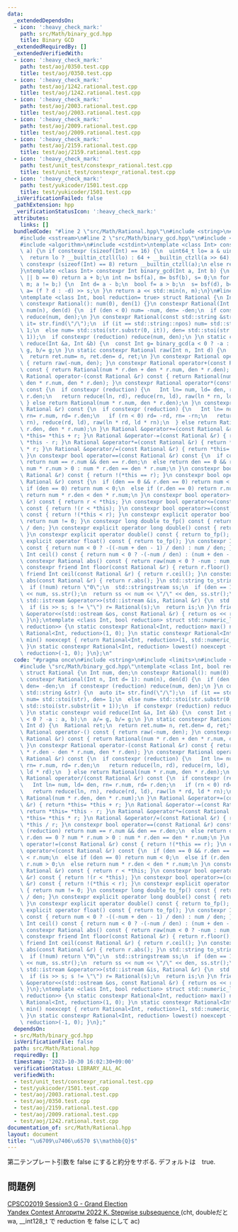 ```yaml
---
data:
  _extendedDependsOn:
  - icon: ':heavy_check_mark:'
    path: src/Math/binary_gcd.hpp
    title: Binary GCD
  _extendedRequiredBy: []
  _extendedVerifiedWith:
  - icon: ':heavy_check_mark:'
    path: test/aoj/0350.test.cpp
    title: test/aoj/0350.test.cpp
  - icon: ':heavy_check_mark:'
    path: test/aoj/1242.rational.test.cpp
    title: test/aoj/1242.rational.test.cpp
  - icon: ':heavy_check_mark:'
    path: test/aoj/2003.rational.test.cpp
    title: test/aoj/2003.rational.test.cpp
  - icon: ':heavy_check_mark:'
    path: test/aoj/2009.rational.test.cpp
    title: test/aoj/2009.rational.test.cpp
  - icon: ':heavy_check_mark:'
    path: test/aoj/2159.rational.test.cpp
    title: test/aoj/2159.rational.test.cpp
  - icon: ':heavy_check_mark:'
    path: test/unit_test/constexpr_rational.test.cpp
    title: test/unit_test/constexpr_rational.test.cpp
  - icon: ':heavy_check_mark:'
    path: test/yukicoder/1501.test.cpp
    title: test/yukicoder/1501.test.cpp
  _isVerificationFailed: false
  _pathExtension: hpp
  _verificationStatusIcon: ':heavy_check_mark:'
  attributes:
    links: []
  bundledCode: "#line 2 \"src/Math/Rational.hpp\"\n#include <string>\n#include <limits>\n\
    #include <sstream>\n#line 2 \"src/Math/binary_gcd.hpp\"\n#include <type_traits>\n\
    #include <algorithm>\n#include <cstdint>\ntemplate <class Int> constexpr int bsf(Int\
    \ a) {\n if constexpr (sizeof(Int) == 16) {\n  uint64_t lo= a & uint64_t(-1);\n\
    \  return lo ? __builtin_ctzll(lo) : 64 + __builtin_ctzll(a >> 64);\n } else if\
    \ constexpr (sizeof(Int) == 8) return __builtin_ctzll(a);\n else return __builtin_ctz(a);\n\
    }\ntemplate <class Int> constexpr Int binary_gcd(Int a, Int b) {\n if (a == 0\
    \ || b == 0) return a + b;\n int n= bsf(a), m= bsf(b), s= 0;\n for (a>>= n, b>>=\
    \ m; a != b;) {\n  Int d= a - b;\n  bool f= a > b;\n  s= bsf(d), b= f ? b : a,\
    \ a= (f ? d : -d) >> s;\n }\n return a << std::min(n, m);\n}\n#line 6 \"src/Math/Rational.hpp\"\
    \ntemplate <class Int, bool reduction= true> struct Rational {\n Int num, den;\n\
    \ constexpr Rational(): num(0), den(1) {}\n constexpr Rational(Int n, Int d= 1):\
    \ num(n), den(d) {\n  if (den < 0) num= -num, den= -den;\n  if constexpr (reduction)\
    \ reduce(num, den);\n }\n constexpr Rational(const std::string &str) {\n  auto\
    \ it= str.find(\"/\");\n  if (it == std::string::npos) num= std::stoi(str), den=\
    \ 1;\n  else num= std::stoi(str.substr(0, it)), den= std::stoi(str.substr(it +\
    \ 1));\n  if constexpr (reduction) reduce(num, den);\n }\n static constexpr void\
    \ reduce(Int &a, Int &b) {\n  const Int g= binary_gcd(a < 0 ? -a : a, b);\n  a/=\
    \ g, b/= g;\n }\n static constexpr Rational raw(Int n, Int d) {\n  Rational ret;\n\
    \  return ret.num= n, ret.den= d, ret;\n }\n constexpr Rational operator-() const\
    \ { return raw(-num, den); }\n constexpr Rational operator+(const Rational &r)\
    \ const { return Rational(num * r.den + den * r.num, den * r.den); }\n constexpr\
    \ Rational operator-(const Rational &r) const { return Rational(num * r.den -\
    \ den * r.num, den * r.den); }\n constexpr Rational operator*(const Rational &r)\
    \ const {\n  if constexpr (reduction) {\n   Int ln= num, ld= den, rn= r.num, rd=\
    \ r.den;\n   return reduce(ln, rd), reduce(rn, ld), raw(ln * rn, ld * rd);\n \
    \ } else return Rational(num * r.num, den * r.den);\n }\n constexpr Rational operator/(const\
    \ Rational &r) const {\n  if constexpr (reduction) {\n   Int ln= num, ld= den,\
    \ rn= r.num, rd= r.den;\n   if (rn < 0) rd= -rd, rn= -rn;\n   return reduce(ln,\
    \ rn), reduce(rd, ld), raw(ln * rd, ld * rn);\n  } else return Rational(num *\
    \ r.den, den * r.num);\n }\n Rational &operator+=(const Rational &r) { return\
    \ *this= *this + r; }\n Rational &operator-=(const Rational &r) { return *this=\
    \ *this - r; }\n Rational &operator*=(const Rational &r) { return *this= *this\
    \ * r; }\n Rational &operator/=(const Rational &r) { return *this= *this / r;\
    \ }\n constexpr bool operator==(const Rational &r) const {\n  if constexpr (reduction)\
    \ return num == r.num && den == r.den;\n  else return den == 0 && r.den == 0 ?\
    \ num * r.num > 0 : num * r.den == den * r.num;\n }\n constexpr bool operator!=(const\
    \ Rational &r) const { return !(*this == r); }\n constexpr bool operator<(const\
    \ Rational &r) const {\n  if (den == 0 && r.den == 0) return num < r.num;\n  else\
    \ if (den == 0) return num < 0;\n  else if (r.den == 0) return r.num > 0;\n  else\
    \ return num * r.den < den * r.num;\n }\n constexpr bool operator>(const Rational\
    \ &r) const { return r < *this; }\n constexpr bool operator<=(const Rational &r)\
    \ const { return !(r < *this); }\n constexpr bool operator>=(const Rational &r)\
    \ const { return !(*this < r); }\n constexpr explicit operator bool() const {\
    \ return num != 0; }\n constexpr long double to_fp() const { return (long double)num\
    \ / den; }\n constexpr explicit operator long double() const { return to_fp();\
    \ }\n constexpr explicit operator double() const { return to_fp(); }\n constexpr\
    \ explicit operator float() const { return to_fp(); }\n constexpr Int floor()\
    \ const { return num < 0 ? -((-num + den - 1) / den) : num / den; }\n constexpr\
    \ Int ceil() const { return num < 0 ? -(-num / den) : (num + den - 1) / den; }\n\
    \ constexpr Rational abs() const { return raw(num < 0 ? -num : num, den); }\n\
    \ constexpr friend Int floor(const Rational &r) { return r.floor(); }\n constexpr\
    \ friend Int ceil(const Rational &r) { return r.ceil(); }\n constexpr friend Rational\
    \ abs(const Rational &r) { return r.abs(); }\n std::string to_string() const {\n\
    \  if (!num) return \"0\";\n  std::stringstream ss;\n  if (den == 1) return ss\
    \ << num, ss.str();\n  return ss << num << \"/\" << den, ss.str();\n }\n friend\
    \ std::istream &operator>>(std::istream &is, Rational &r) {\n  std::string s;\n\
    \  if (is >> s; s != \"\") r= Rational(s);\n  return is;\n }\n friend std::ostream\
    \ &operator<<(std::ostream &os, const Rational &r) { return os << r.to_string();\
    \ }\n};\ntemplate <class Int, bool reduction> struct std::numeric_limits<Rational<Int,\
    \ reduction>> {\n static constexpr Rational<Int, reduction> max() noexcept { return\
    \ Rational<Int, reduction>(1, 0); }\n static constexpr Rational<Int, reduction>\
    \ min() noexcept { return Rational<Int, reduction>(1, std::numeric_limits<Int>::max());\
    \ }\n static constexpr Rational<Int, reduction> lowest() noexcept { return Rational<Int,\
    \ reduction>(-1, 0); }\n};\n"
  code: "#pragma once\n#include <string>\n#include <limits>\n#include <sstream>\n\
    #include \"src/Math/binary_gcd.hpp\"\ntemplate <class Int, bool reduction= true>\
    \ struct Rational {\n Int num, den;\n constexpr Rational(): num(0), den(1) {}\n\
    \ constexpr Rational(Int n, Int d= 1): num(n), den(d) {\n  if (den < 0) num= -num,\
    \ den= -den;\n  if constexpr (reduction) reduce(num, den);\n }\n constexpr Rational(const\
    \ std::string &str) {\n  auto it= str.find(\"/\");\n  if (it == std::string::npos)\
    \ num= std::stoi(str), den= 1;\n  else num= std::stoi(str.substr(0, it)), den=\
    \ std::stoi(str.substr(it + 1));\n  if constexpr (reduction) reduce(num, den);\n\
    \ }\n static constexpr void reduce(Int &a, Int &b) {\n  const Int g= binary_gcd(a\
    \ < 0 ? -a : a, b);\n  a/= g, b/= g;\n }\n static constexpr Rational raw(Int n,\
    \ Int d) {\n  Rational ret;\n  return ret.num= n, ret.den= d, ret;\n }\n constexpr\
    \ Rational operator-() const { return raw(-num, den); }\n constexpr Rational operator+(const\
    \ Rational &r) const { return Rational(num * r.den + den * r.num, den * r.den);\
    \ }\n constexpr Rational operator-(const Rational &r) const { return Rational(num\
    \ * r.den - den * r.num, den * r.den); }\n constexpr Rational operator*(const\
    \ Rational &r) const {\n  if constexpr (reduction) {\n   Int ln= num, ld= den,\
    \ rn= r.num, rd= r.den;\n   return reduce(ln, rd), reduce(rn, ld), raw(ln * rn,\
    \ ld * rd);\n  } else return Rational(num * r.num, den * r.den);\n }\n constexpr\
    \ Rational operator/(const Rational &r) const {\n  if constexpr (reduction) {\n\
    \   Int ln= num, ld= den, rn= r.num, rd= r.den;\n   if (rn < 0) rd= -rd, rn= -rn;\n\
    \   return reduce(ln, rn), reduce(rd, ld), raw(ln * rd, ld * rn);\n  } else return\
    \ Rational(num * r.den, den * r.num);\n }\n Rational &operator+=(const Rational\
    \ &r) { return *this= *this + r; }\n Rational &operator-=(const Rational &r) {\
    \ return *this= *this - r; }\n Rational &operator*=(const Rational &r) { return\
    \ *this= *this * r; }\n Rational &operator/=(const Rational &r) { return *this=\
    \ *this / r; }\n constexpr bool operator==(const Rational &r) const {\n  if constexpr\
    \ (reduction) return num == r.num && den == r.den;\n  else return den == 0 &&\
    \ r.den == 0 ? num * r.num > 0 : num * r.den == den * r.num;\n }\n constexpr bool\
    \ operator!=(const Rational &r) const { return !(*this == r); }\n constexpr bool\
    \ operator<(const Rational &r) const {\n  if (den == 0 && r.den == 0) return num\
    \ < r.num;\n  else if (den == 0) return num < 0;\n  else if (r.den == 0) return\
    \ r.num > 0;\n  else return num * r.den < den * r.num;\n }\n constexpr bool operator>(const\
    \ Rational &r) const { return r < *this; }\n constexpr bool operator<=(const Rational\
    \ &r) const { return !(r < *this); }\n constexpr bool operator>=(const Rational\
    \ &r) const { return !(*this < r); }\n constexpr explicit operator bool() const\
    \ { return num != 0; }\n constexpr long double to_fp() const { return (long double)num\
    \ / den; }\n constexpr explicit operator long double() const { return to_fp();\
    \ }\n constexpr explicit operator double() const { return to_fp(); }\n constexpr\
    \ explicit operator float() const { return to_fp(); }\n constexpr Int floor()\
    \ const { return num < 0 ? -((-num + den - 1) / den) : num / den; }\n constexpr\
    \ Int ceil() const { return num < 0 ? -(-num / den) : (num + den - 1) / den; }\n\
    \ constexpr Rational abs() const { return raw(num < 0 ? -num : num, den); }\n\
    \ constexpr friend Int floor(const Rational &r) { return r.floor(); }\n constexpr\
    \ friend Int ceil(const Rational &r) { return r.ceil(); }\n constexpr friend Rational\
    \ abs(const Rational &r) { return r.abs(); }\n std::string to_string() const {\n\
    \  if (!num) return \"0\";\n  std::stringstream ss;\n  if (den == 1) return ss\
    \ << num, ss.str();\n  return ss << num << \"/\" << den, ss.str();\n }\n friend\
    \ std::istream &operator>>(std::istream &is, Rational &r) {\n  std::string s;\n\
    \  if (is >> s; s != \"\") r= Rational(s);\n  return is;\n }\n friend std::ostream\
    \ &operator<<(std::ostream &os, const Rational &r) { return os << r.to_string();\
    \ }\n};\ntemplate <class Int, bool reduction> struct std::numeric_limits<Rational<Int,\
    \ reduction>> {\n static constexpr Rational<Int, reduction> max() noexcept { return\
    \ Rational<Int, reduction>(1, 0); }\n static constexpr Rational<Int, reduction>\
    \ min() noexcept { return Rational<Int, reduction>(1, std::numeric_limits<Int>::max());\
    \ }\n static constexpr Rational<Int, reduction> lowest() noexcept { return Rational<Int,\
    \ reduction>(-1, 0); }\n};"
  dependsOn:
  - src/Math/binary_gcd.hpp
  isVerificationFile: false
  path: src/Math/Rational.hpp
  requiredBy: []
  timestamp: '2023-10-30 16:02:30+09:00'
  verificationStatus: LIBRARY_ALL_AC
  verifiedWith:
  - test/unit_test/constexpr_rational.test.cpp
  - test/yukicoder/1501.test.cpp
  - test/aoj/2003.rational.test.cpp
  - test/aoj/0350.test.cpp
  - test/aoj/2159.rational.test.cpp
  - test/aoj/2009.rational.test.cpp
  - test/aoj/1242.rational.test.cpp
documentation_of: src/Math/Rational.hpp
layout: document
title: "\u6709\u7406\u6570 $\\mathbb{Q}$"
---
```


第二テンプレート引数を false にすると約分をサボる. デフォルトは　true.

## 問題例
[CPSCO2019 Session3 G - Grand Election](https://atcoder.jp/contests/cpsco2019-s3/tasks/cpsco2019_s3_g)\
[Yandex Contest Алгоритм 2022 K. Stepwise subsequence ](https://contest.yandex.com/contest/42710/problems/K) (cht, doubleだとwa, __int128_t で reduction を false にして ac)